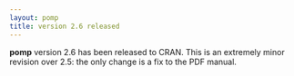 ```yaml
---
layout: pomp
title: version 2.6 released
---
```


**pomp** version 2.6 has been released to CRAN.  This is an extremely minor revision over 2.5: the only change is a fix to the PDF manual.
